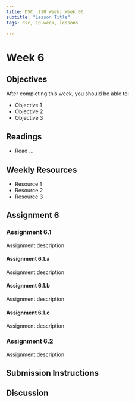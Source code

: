```yaml
---
title: DSC  (10 Week) Week 06
subtitle: "Lesson Title"
tags: dsc, 10-week, lessons

---
```


# Week 6

## Objectives

After completing this week, you should be able to:

* Objective 1
* Objective 2
* Objective 3

## Readings

* Read ...

## Weekly Resources

* Resource 1
* Resource 2
* Resource 3

## Assignment 6

### Assignment 6.1

Assignment description

#### Assignment 6.1.a

Assignment description

#### Assignment 6.1.b

Assignment description

#### Assignment 6.1.c

Assignment description

### Assignment 6.2

Assignment description

## Submission Instructions

## Discussion